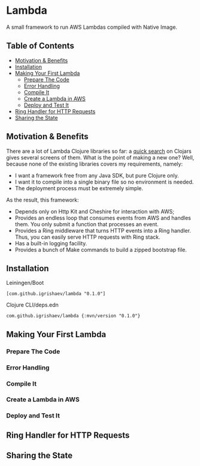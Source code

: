 # Lambda

A small framework to run AWS Lambdas compiled with Native Image.

## Table of Contents

<!-- toc -->

- [Motivation & Benefits](#motivation--benefits)
- [Installation](#installation)
- [Making Your First Lambda](#making-your-first-lambda)
  * [Prepare The Code](#prepare-the-code)
  * [Error Handling](#error-handling)
  * [Compile It](#compile-it)
  * [Create a Lambda in AWS](#create-a-lambda-in-aws)
  * [Deploy and Test It](#deploy-and-test-it)
- [Ring Handler for HTTP Requests](#ring-handler-for-http-requests)
- [Sharing the State](#sharing-the-state)

<!-- tocstop -->

## Motivation & Benefits

[search]: https://clojars.org/search?q=lambda

There are a lot of Lambda Clojure libraries so far: a [quick search][search] on
Clojars gives several screens of them. What is the point of making a new one?
Well, because none of the existing libraries covers my requirements, namely:

- I want a framework free from any Java SDK, but pure Clojure only.
- I want it to compile into a single binary file so no environment is needed.
- The deployment process must be extremely simple.

As the result, this framework:

- Depends only on Http Kit and Cheshire for interaction with AWS;
- Provides an endless loop that consumes events from AWS and handles them. You
  only submit a function that processes an event.
- Provides a Ring middleware that turns HTTP events into a Ring handler. Thus,
  you can easily serve HTTP requests with Ring stack.
- Has a built-in logging facility.
- Provides a bunch of Make commands to build a zipped bootstrap file.

## Installation

Leiningen/Boot

```
[com.github.igrishaev/lambda "0.1.0"]
```

Clojure CLI/deps.edn

```
com.github.igrishaev/lambda {:mvn/version "0.1.0"}
```

## Making Your First Lambda

### Prepare The Code

### Error Handling

### Compile It

### Create a Lambda in AWS

### Deploy and Test It

## Ring Handler for HTTP Requests

## Sharing the State
